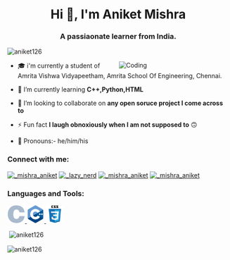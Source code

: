 <h1 align="center">Hi 👋, I'm Aniket Mishra</h1>
<h3 align="center">A passiaonate learner from India.</h3>

<p align="left"> <img src="https://komarev.com/ghpvc/?username=aniket126&label=Profile%20views&color=0e75b6&style=flat" alt="aniket126" /> </p>



<img align="right" alt="Coding" width="250" src="https://media.giphy.com/media/fwbZnTftCXVocKzfxR/giphy.gif">

- 🎓 i'm currently a student of Amrita Vishwa Vidyapeetham, Amrita School Of Engineering, Chennai.

- 🌱 I’m currently learning **C++,Python,HTML**

- 👯 I’m looking to collaborate on **any open soruce project I come across to**

- ⚡ Fun fact **I laugh obnoxiously when I am not supposed to** 🙃
- 🌈 Pronouns:- he/him/his
 

<h3 align="left">Connect with me:</h3>
<p align="left">
<a href="https://twitter.com/_mishra_aniket" target="blank"><img align="center" src="https://cdn.jsdelivr.net/npm/simple-icons@3.0.1/icons/twitter.svg" alt="_mishra_aniket" height="30" width="40" /></a>
 <a href="https://twitter.com/_lazy_nerd" target="blank"><img align="center" src="https://cdn.jsdelivr.net/npm/simple-icons@3.0.1/icons/twitter.svg" alt="_lazy_nerd" height="30" width="40" /></a>
<a href="https://instagram.com/_mishra_aniket" target="blank"><img align="center" src="https://cdn.jsdelivr.net/npm/simple-icons@3.0.1/icons/instagram.svg" alt="_mishra_aniket" height="30" width="40" /></a>
 <a href="https://discord.gg/_mishra_aniket" target="blank"><img align="center" src="https://cdn.jsdelivr.net/npm/simple-icons@3.0.1/icons/discord.svg" alt="_mishra_aniket" height="30" width="40" /></a>
</p>

<h3 align="left">Languages and Tools:</h3>
<p align="left"> <a href="https://www.cprogramming.com/" target="_blank"> <img src="https://raw.githubusercontent.com/devicons/devicon/master/icons/c/c-original.svg" alt="c" width="40" height="40"/> </a> <a href="https://www.w3schools.com/cpp/" target="_blank"> <img src="https://raw.githubusercontent.com/devicons/devicon/master/icons/cplusplus/cplusplus-original.svg" alt="cplusplus" width="40" height="40"/> </a> <a href="https://www.w3schools.com/css/" target="_blank"> <img src="https://raw.githubusercontent.com/devicons/devicon/master/icons/css3/css3-original-wordmark.svg" alt="css3" width="40" height="40"/> </a> </p>

<p>&nbsp;<img align="center" src="https://github-readme-stats.vercel.app/api?username=aniket126&show_icons=true&locale=en" alt="aniket126" /></p>

<p><img align="center" src="https://github-readme-streak-stats.herokuapp.com/?user=aniket126&" alt="aniket126" /></p>

